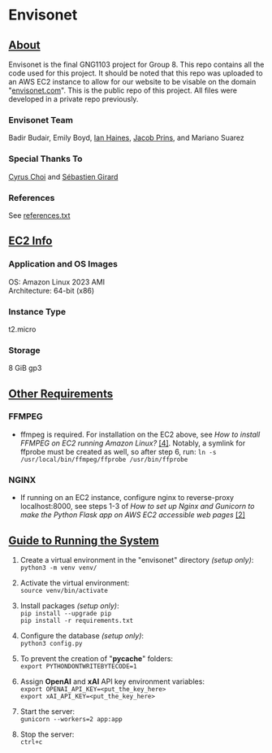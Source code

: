 # Envisonet

## <ins>**About**</ins> 
Envisonet is the final GNG1103 project for Group 8. This repo contains all the code used for this project. It should be noted that this repo was uploaded to an AWS EC2 instance to allow for our website to be visable on the domain "[envisonet.com](https://envisonet.com)". This is the public repo of this project. All files were developed in a private repo previously.  

### Envisonet Team  
Badir Budair, Emily Boyd, [Ian Haines](https://github.com/Hainzie), [Jacob Prins](https://github.com/jacobprins), and Mariano Suarez  

### Special Thanks To  
[Cyrus Choi](https://github.com/cyruschoisy) and [Sébastien Girard](https://github.com/sebastiengrd)

### References  
See [references.txt](references.txt)

## <ins>**EC2 Info**</ins>  
### **Application and OS Images**  
OS: Amazon Linux 2023 AMI  
Architecture: 64-bit (x86)  

### **Instance Type**  
t2.micro  

### **Storage**  
8 GiB gp3  

## <ins>**Other Requirements**</ins>  
### FFMPEG  
- ffmpeg is required. For installation on the EC2 above, see *How to install FFMPEG on EC2 running Amazon Linux?* [\[4\]](https://www.maskaravivek.com/post/how-to-install-ffmpeg-on-ec2-running-amazon-linux/). Notably, a symlink for ffprobe must be created as well, so after step 6, run: `ln -s /usr/local/bin/ffmpeg/ffprobe /usr/bin/ffprobe`  

### NGINX  
- If running on an EC2 instance, configure nginx to reverse-proxy localhost:8000, see steps 1-3 of *How to set up Nginx and Gunicorn to make the Python Flask app on AWS EC2 accessible web pages* [\[2\]](https://medium.com/@ihenrywu.ca/how-to-set-up-nginx-and-gunicorn-to-make-the-python-flask-app-on-aws-ec2-accessible-web-pages-92fa24a77a88)


## <ins>**Guide to Running the System**</ins> 

1. Create a virtual environment in the "envisonet" directory *(setup only)*:  
   `python3 -m venv venv/`

2. Activate the virtual environment:  
   `source venv/bin/activate`

3. Install packages *(setup only)*:  
   `pip install --upgrade pip`  
   `pip install -r requirements.txt`  

4. Configure the database *(setup only)*:  
   `python3 config.py`  

5. To prevent the creation of "__pycache__" folders:  
   `export PYTHONDONTWRITEBYTECODE=1`

6. Assign **OpenAI** and **xAI** API key environment variables:  
   `export OPENAI_API_KEY=<put_the_key_here>`  
   `export xAI_API_KEY=<put_the_key_here>`  

8. Start the server:  
   `gunicorn --workers=2 app:app`  

9. Stop the server:  
   `ctrl+c`  
